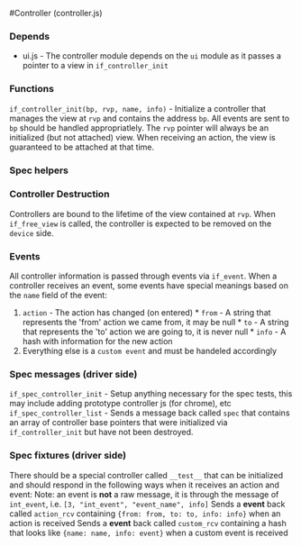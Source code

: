 #Controller (controller.js)

### Depends
  * ui.js - The controller module depends on the `ui` module as it passes a pointer to a view in `if_controller_init`

### Functions
`if_controller_init(bp, rvp, name, info)` - Initialize a controller that manages the view at `rvp` and contains the address `bp`. All events are sent to `bp` should be handled appropriatlely.
The `rvp` pointer will always be an initialized (but not attached) view. When receiving an action, the view is guaranteed to be attached at that time.

### Spec helpers

### Controller Destruction
Controllers are bound to the lifetime of the view contained at `rvp`.  When `if_free_view` is called, the controller is expected to be removed on the `device` side.

### Events
All controller information is passed through events via `if_event`. When a controller receives an event, some events have
special meanings based on the `name` field of the event:
  1. `action` - The action has changed (on entered)
    * `from` - A string that represents the 'from' action we came from, it may be null
    * `to`   - A string that represents the 'to' action we are going to, it is never null
    * `info` - A hash with information for the new action
  2. Everything else is a `custom event` and must be handeled accordingly

### Spec messages (driver side)
`if_spec_controller_init` - Setup anything necessary for the spec tests, this may include adding prototype controller js (for chrome), etc
`if_spec_controller_list` - Sends a message back called `spec` that contains an array of controller base pointers that were initialized via `if_controller_init`
but have not been destroyed.

### Spec fixtures (driver side)
There should be a special controller called `__test__` that can be initialized and should respond in the following ways when it receives an action and
event:
  Note: an event is **not** a raw message, it is through the message of `int_event`, i.e. `[3, "int_event", "event_name", info]`
  Sends a **event** back called `action_rcv` containing `{from: from, to: to, info: info}` when an action is received
  Sends a **event** back called `custom_rcv` containing a hash that looks like `{name: name, info: event}` when a custom event is received
